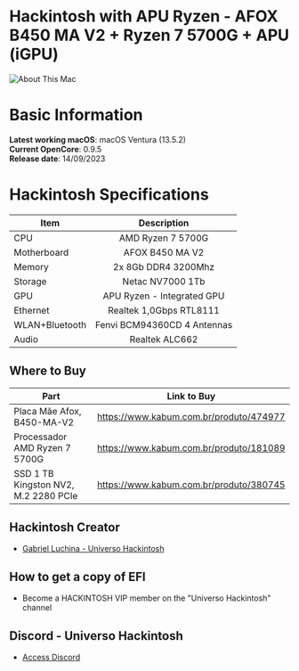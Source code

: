 # Hackintosh with APU Ryzen - AFOX B450 MA V2 + Ryzen 7 5700G + APU (iGPU)

![About This Mac](https://github.com/luchina-gabriel/EFI-AFOX-B450M-Ryzen-7-5700G-APU-PUBLIC/assets/23700365/bc073b90-febe-419d-b64b-1dba0aee1812)

# Basic Information

**Latest working macOS**: macOS Ventura (13.5.2)
<br>
**Current OpenCore**: 0.9.5
<br>
**Release date**: 14/09/2023

# Hackintosh Specifications
|Item|Description|
|-|:-------:|
|CPU|AMD Ryzen 7 5700G|
|Motherboard|AFOX B450 MA V2|
|Memory|2x 8Gb DDR4 3200Mhz|
|Storage|Netac NV7000 1Tb|
|GPU|APU Ryzen - Integrated GPU|
|Ethernet|Realtek 1,0Gbps RTL8111|
|WLAN+Bluetooth|Fenvi BCM94360CD 4 Antennas|
|Audio|Realtek ALC662|

## Where to Buy

|Part|Link to Buy|
|-|:-------:|
|Placa Mãe Afox, B450-MA-V2|https://www.kabum.com.br/produto/474977|
|Processador AMD Ryzen 7 5700G|https://www.kabum.com.br/produto/181089|
|SSD 1 TB Kingston NV2, M.2 2280 PCIe|https://www.kabum.com.br/produto/380745|

## Hackintosh Creator
- [Gabriel Luchina - Universo Hackintosh](https://luchina.com.br)

## How to get a copy of EFI
- Become a HACKINTOSH VIP member on the "Universo Hackintosh" channel

## Discord - Universo Hackintosh
- [Access Discord](https://discord.universohackintosh.com.br)
